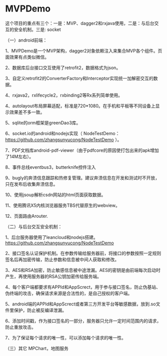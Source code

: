# MVPDemo

这个项目的重点有三个：一是：MVP、dagger2和rxjava使用，二是：与后台交互的安全机制。三是: socket

（一）android前端：

1、MVPDemo是一个MVP架构，dagger2对象依赖注入来集合MVP各个组件。页面效果有点类似微信。

2、数据库后台接口交互使用了retrofit2，数据格式为json。

3、自定义retrofit2的ConverterFactory和Interceptor实现统一加解密交互的数据。

4、rxjava2，rxlifecycle2，rxbinding2等Rx系列简单使用。

4、autolayout布局屏幕适配，标准是720*1080。在手机和平板等不同设备上显示效果差不多一致。

5、sqlite的orm框架是greenDao3库。

6、socket.io的android和nodejs实现（ NodeTestDemo：https://github.com/zhangsunyucong/NodeTestDemo ）。

7、PDF文档库android-pdf-viewer（由于pdfcore的原因使打包出来的apk增加了14M左右）。

8、事件总线eventbus3，butterknife控件注入

9、bugly的奔溃信息跟踪和热修复管理。建议奔溃信息在开发和测试时不开放，只在发布后收集奔溃信息。

10、使用jsoup解析csdn网站的html页面获取数据。

11、使用腾讯X5内核浏览器服务TBS代替原生的webview。

12、页面路由Arouter.


（二）与后台交互安全机制：

1、后台服务器使用了leancloud和nodejs搭建。https://github.com/zhangsunyucong/NodeTestDemo 

2、接口签名认证保护机制。在参数传输给服务器前，将接口的参数按照一定规则签名后再加密传输，防止参数和信息被中间人获取和修改。

3、AES和RSA加密，防止敏感信息被中途泄漏。AES的密钥是由前端每次启动时产生，再使用服务器的RSA公钥加密传给服务端。

4、每个客户端都要求有APPId和AppScrect，用于参与接口签名，防止伪基站、伪终端的攻击，确保请求来源是合法性的，是自己授权的客户端。

5、android端的APPId和AppScrect或者第三方开发平台等敏感数据，放到.so文件里保护，防止被反编译泄漏。

6、添加时间戳，作为接口签名的一部分，服务器只允许一定时间范围内的请求，防止重放攻击。

7、为了保证每个请求的唯一性，可以添加每个请求的唯一性。

（三）其它
MPChart，地图服务
